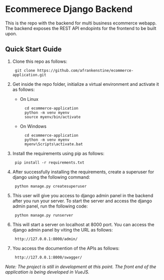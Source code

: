 # Ecommerece Django Backend

This is the repo with the backend for multi business ecommerce webapp. The backend exposes the REST API endopints for the frontend to be built upon.

## Quick Start Guide
1. Clone this repo as follows:

        git clone https://github.com/afrankenstine/ecommerce-application.git
        

2. Get inside the repo folder, initialize a virtual environment and activate it as follows:

    * On Linux

            cd ecommerce-application
            python -m venv myenv
            source myenv/bin/activate
    
    * On Windows

            cd ecommerce-application
            python -m venv myenv
            myenv\Scripts\activate.bat

3. Install the requirements using pip as follows:

        pip install -r requirements.txt

4. After successfully installing the requirements, create a superuser for django using the following command:

        python manage.py createsuperuser

5. This user will give you access to django admin panel in the backend after you run your server. To start the server and access the django admin panel, run the following code:

        python manage.py runserver

6. This will start a server on localhost at 8000 port. You can access the django admin panel by viting the URL as follows:

        http://127.0.0.1:8000/admin/

7. You access the documention of the APIs as follows:
        
        http://127.0.0.1:8000/swagger/

*Note: The project is still in development at this point. The front end of the application is being developed in VueJS.*

